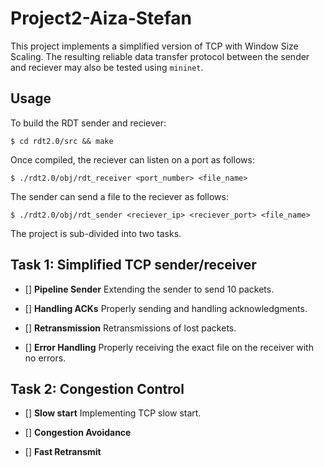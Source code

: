 # Project2-Aiza-Stefan
This project implements a simplified version of TCP with Window Size Scaling. The resulting reliable data transfer protocol between the sender and reciever may also be tested using `mininet`.

Usage
---
To build the RDT sender and reciever:
```
$ cd rdt2.0/src && make
```
Once compiled, the reciever can listen on a port as follows:
```
$ ./rdt2.0/obj/rdt_receiver <port_number> <file_name>
```
The sender can send a file to the reciever as follows:
```
$ ./rdt2.0/obj/rdt_sender <reciever_ip> <reciever_port> <file_name>
```

The project is sub-divided into two tasks.

Task 1: Simplified TCP sender/receiver
---
- [] **Pipeline Sender** Extending the sender to send 10 packets.

- [] **Handling ACKs** Properly sending and handling acknowledgments.

- [] **Retransmission** Retransmissions of lost packets.

- [] **Error Handling** Properly receiving the exact file on the receiver with no errors.


Task 2: Congestion Control
---

- [] **Slow start** Implementing TCP slow start.

- [] **Congestion Avoidance** 

- [] **Fast Retransmit** 
